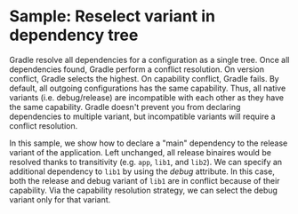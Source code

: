 # Sample: Reselect variant in dependency tree

Gradle resolve all dependencies for a configuration as a single tree.
Once all dependencies found, Gradle perform a conflict resolution.
On version conflict, Gradle selects the highest.
On capability conflict, Gradle fails.
By default, all outgoing configurations has the same capability.
Thus, all native variants (i.e. debug/release) are incompatible with each other as they have the same capability.
Gradle doesn't prevent you from declaring dependencies to multiple variant, but incompatible variants will require a conflict resolution.

In this sample, we show how to declare a "main" dependency to the release variant of the application.
Left unchanged, all release binaires would be resolved thanks to transitivity (e.g. `app`, `lib1`, and `lib2`).
We can specify an additional dependency to `lib1` by using the _debug_ attribute.
In this case, both the release and debug variant of `lib1` are in conflict because of their capability.
Via the capability resolution strategy, we can select the debug variant only for that variant.
